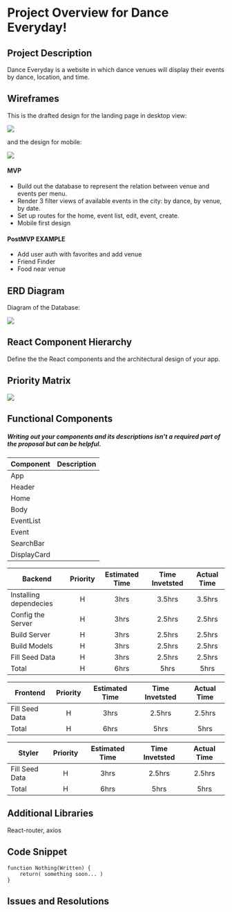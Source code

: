 # Project Overview for Dance Everyday!


## Project Description

Dance Everyday is a website in which dance venues will display their events by dance, location, and time. 

## Wireframes

This is the drafted design for the landing page in desktop view:

![](https://i.imgur.com/x00gjfJ.png)

and the design for mobile:

![](https://i.imgur.com/BYik3If.png)

#### MVP
- Build out the database to represent the relation between venue and events per menu.
- Render 3 filter views of available events in the city: by dance, by venue, by date.
- Set up routes for the home, event list, edit, event, create.
- Mobile first design

#### PostMVP EXAMPLE

- Add user auth with favorites and add venue
- Friend Finder
- Food near venue

## ERD Diagram

Diagram of the Database:

![](https://i.imgur.com/wsA6Kf3.jpg)

## React Component Hierarchy

Define the the React components and the architectural design of your app.

## Priority Matrix

![](https://i.imgur.com/Tas9IlH.jpg)

## Functional Components
##### Writing out your components and its descriptions isn't a required part of the proposal but can be helpful.

| Component | Description | 
| --- | :---: |  
| App |  | 
| Header |  | 
| Home |  | 
| Body |  | 
| EventList |  | 
| Event |  | 
| SearchBar |  | 
| DisplayCard |  | 



| Backend | Priority | Estimated Time | Time Invetsted | Actual Time |
| --- | :---: |  :---: | :---: | :---: |
| Installing dependecies | H | 3hrs| 3.5hrs | 3.5hrs |
| Config the Server | H | 3hrs| 2.5hrs | 2.5hrs |
| Build Server | H | 3hrs| 2.5hrs | 2.5hrs |
| Build Models | H | 3hrs| 2.5hrs | 2.5hrs |
| Fill Seed Data | H | 3hrs| 2.5hrs | 2.5hrs |
| Total | H | 6hrs| 5hrs | 5hrs |

| Frontend | Priority | Estimated Time | Time Invetsted | Actual Time |
| --- | :---: |  :---: | :---: | :---: |
| Fill Seed Data | H | 3hrs| 2.5hrs | 2.5hrs |
| Total | H | 6hrs| 5hrs | 5hrs |

| Styler | Priority | Estimated Time | Time Invetsted | Actual Time |
| --- | :---: |  :---: | :---: | :---: |
| Fill Seed Data | H | 3hrs| 2.5hrs | 2.5hrs |
| Total | H | 6hrs| 5hrs | 5hrs |


## Additional Libraries
React-router, axios

## Code Snippet

```
function Nothing(Written) {
	return( something soon... )
}
```

## Issues and Resolutions
